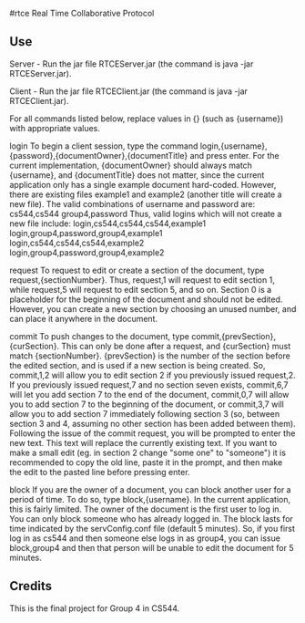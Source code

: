 #rtce
Real Time Collaborative Protocol

## Use
Server - Run the jar file RTCEServer.jar (the command is java -jar RTCEServer.jar).

Client - Run the jar file RTCEClient.jar (the command is java -jar RTCEClient.jar).

For all commands listed below, replace values in {} (such as {username}) with appropriate values.

login
To begin a client session, type the command login,{username},{password},{documentOwner},{documentTitle} and press enter.
For the current implementation, {documentOwner} should always match {username}, and {documentTitle} does not matter, since the current application only has a single example document hard-coded.  However, there are existing files example1 and example2 (another title will create a new file).
The valid combinations of username and password are:
cs544,cs544
group4,password
Thus, valid logins which will not create a new file include:
login,cs544,cs544,cs544,example1
login,group4,password,group4,example1
login,cs544,cs544,cs544,example2
login,group4,password,group4,example2

request
To request to edit or create a section of the document, type request,{sectionNumber}.  Thus, request,1 will request to edit section 1, while request,5 will request to edit section 5, and so on.  Section 0 is a placeholder for the beginning of the document and should not be edited.  However, you can create a new section by choosing an unused number, and can place it anywhere in the document.

commit
To push changes to the document, type commit,{prevSection},{curSection}.  This can only be done after a request, and {curSection} must match {sectionNumber}.  {prevSection} is the number of the section before the edited section, and is used if a new section is being created.  So, commit,1,2 will allow you to edit section 2 if you previously issued request,2.  If you previously issued request,7 and no section seven exists, commit,6,7 will let you add section 7 to the end of the document, commit,0,7 will allow you to add section 7 to the beginning of the document, or commit,3,7 will allow you to add section 7 immediately following section 3 (so, between section 3 and 4, assuming no other section has been added between them).
Following the issue of the commit request, you will be prompted to enter the new text.  This text will replace the currently existing text.  If you want to make a small edit (eg. in section 2 change "some one" to "someone") it is recommended to copy the old line, paste it in the prompt, and then make the edit to the pasted line before pressing enter.

block
If you are the owner of a document, you can block another user for a period of time.  To do so, type block,{username}.  In the current application, this is fairly limited.  The owner of the document is the first user to log in.  You can only block someone who has already logged in.  The block lasts for time indicated by the servConfig.conf file (default 5 minutes).  So, if you first log in as cs544 and then someone else logs in as group4, you can issue block,group4 and then that person will be unable to edit the document for 5 minutes.


## Credits
This is the final project for Group 4 in CS544.